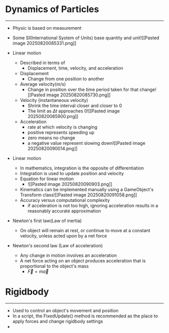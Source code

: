 # Dynamics of Particles
----
- Physic is based on measurement
- Some SI(International System of Units) base quantity and unit![[Pasted image 20250820085331.png]]


- Linear motion
	- Described in terms of 
		- Displacement, time, velocity, and acceleration
	- Displacement
		- Change from one position to another
	- Average velocity(m/s)
		- Change in position over the time period taken for that change![[Pasted image 20250820085730.png]]
	- Velocity (instantaneous velocity)
		- Shrink the time interval closer and closer to 0
		- The limit as $\Delta t$ approaches 0![[Pasted image 20250820085900.png]]
	- Acceleration
		- rate at which velocity is changing
		- positive represents speeding up
		- zero means no change
		- a negative value represent slowing down![[Pasted image 20250820090014.png]]

- Linear motion
	- In mathematics, integration is the opposite of differentiation
	- Integration is used to update position and velocity
	- Equation for linear motion
		- ![[Pasted image 20250820090903.png]]
	- Kinematics can be implemented manually using a GameObject's Transform class![[Pasted image 20250820091058.png]]
	- Accuracy versus computational complexity
		- if acceleration is not too high, ignoring acceleration results in a reasonably accurate approximation


- Newton's first law(Law of inertia)
	- On object will remain at rest, or continue to move at a constant velocity, unless acted upon by a net force

- Newton's second law (Law of acceleration)
	- Any change in motion involves an acceleration
	- A net force acting on an object produces acceleration that is proportional to the object's mass
		- $\vec{F}=m\vec{a}$

# Rigidbody
---
- Used to control an object's movement and position
- In a script, the FixedUpdate() method is recommended as the place to apply forces and change rigidbody settings
- 